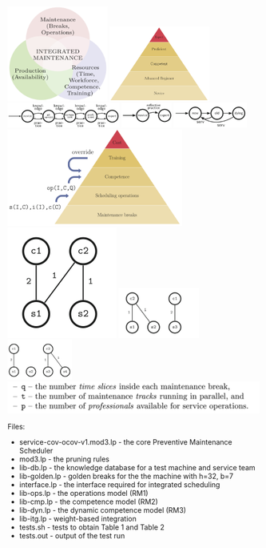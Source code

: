 <img src="images/integrated.png" width="200">
<img src="images/Benner.png" width="200">
<img src="images/BennerFSM.png" height="50">
<img src="images/BennerSimple.png" height="50">
<img src="images/Reset.png" height="50">
<img src="images/interfaces.png" width="350">
<img src="images/ops1.png" heigth="100">
<img src="images/ops2.png" height="100">
<img src="images/ops3.png" height="80">
<img src="images/params.png" width="550">

Files:

* service-cov-ocov-v1.mod3.lp - the core Preventive Maintenance Scheduler
* mod3.lp - the pruning rules
* lib-db.lp - the knowledge database for a test machine and service team
* lib-golden.lp - golden breaks for the the machine with h=32, b=7
* interface.lp - the interface required for integrated scheduling
* lib-ops.lp - the operations model (RM1)
* lib-cmp.lp - the competence model (RM2)
* lib-dyn.lp - the dynamic competence model (RM3)
* lib-itg.lp - weight-based integration
* tests.sh - tests to obtain Table 1 and Table 2
* tests.out - output of the test run


